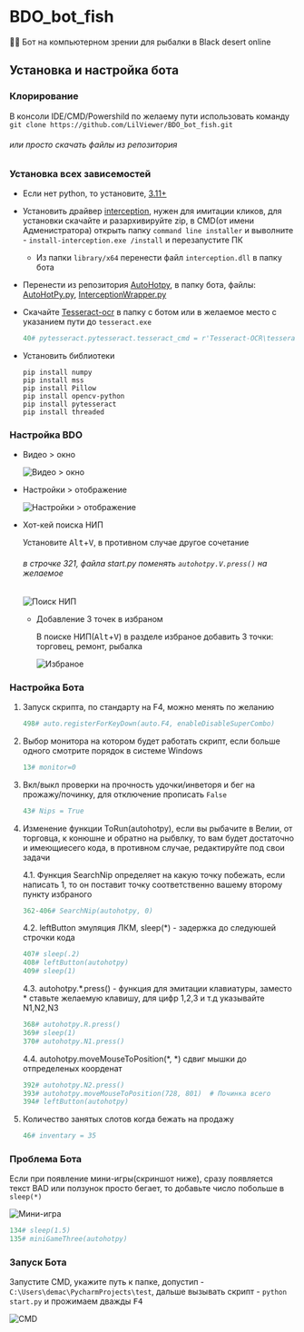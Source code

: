 # BDO_bot_fish
👀🎣 Бот на компьютерном зрении для рыбалки в Black desert online


## Установка и настройка бота


### Клорирование
В консоли IDE/CMD/Powershild по желаему пути использовать команду `git clone https://github.com/LilViewer/BDO_bot_fish.git`
###### или просто скачать файлы из репозитория


### Установка всех зависемостей 

- Если нет python, то установите, [3.11+](https://www.python.org/downloads/)
- Установить драйвер [interception](https://github.com/oblitum/Interception/releases/tag/v1.0.1), нужен для имитации кликов, для установки скачайте и разархивируйте zip, в CMD(от имени Адменистратора) открыть папку `command line installer` и выволните - `install-interception.exe /install` и перезапустите ПК
     - Из папки `library/x64` перенести файл `interception.dll` в папку бота
- Перенести из репозитория [AutoHotpy](https://github.com/dc740/AutoHotPy/tree/master), в папку бота, файлы:
     [AutoHotPy.py](https://github.com/dc740/AutoHotPy/blob/1f751d1aa0c7c264e5b29a9e13a4dea3cab11407/AutoHotPy.py,AutoHotPy.py),
     [InterceptionWrapper.py](https://github.com/dc740/AutoHotPy/blob/1f751d1aa0c7c264e5b29a9e13a4dea3cab11407/InterceptionWrapper.py,InterceptionWrapper.py)

-  Скачайте [Tesseract-ocr](https://digi.bib.uni-mannheim.de/tesseract/tesseract-ocr-w64-setup-5.3.1.20230401.exe) в папку с ботом или в желаемое место с указанием пути до `tesseract.exe`
     ```Python
     40# pytesseract.pytesseract.tesseract_cmd = r'Tesseract-OCR\tesseract.exe'
     ```
- Установить библиотеки
  ```
  pip install numpy
  pip install mss
  pip install Pillow
  pip install opencv-python
  pip install pytesseract
  pip install threaded
  ```

### Настройка BDO

- Видео > окно

  ![Видео > окно](https://sun9-74.userapi.com/impg/RbwTGfEj83-_BlXP0IONiHrKgFji2WTwmADOfA/zhCthiA2GQM.jpg?size=532x295&quality=96&sign=9c9d103e188f332443527dd4c84c1412&type=album, "Видео > окно")

- Настройки > отображение

  ![Настройки > отображение](https://sun9-14.userapi.com/impg/MZfz7Iz2rJg6KB_4q5nQbqtuSAiKSApx_SS1nQ/H9-Yq-ERks4.jpg?size=527x335&quality=96&sign=4bfb89716aa6f7c57085d86a29e5af4f&type=album, " Настройки > отображение")

- Хот-кей поиска НИП

  Установите <kbd>Alt</kbd>+<kbd>V</kbd>, в противном случае другое сочетание
  ###### в строчке 321, файла start.py поменять ```autohotpy.V.press()``` на желаемое

  ![Поиск НИП](https://sun9-69.userapi.com/impg/PS_GB9L2Xbc0Z-9fJqzsM0wgFSKiTRS1kJQFQA/6lnBcbvRBkw.jpg?size=451x232&quality=96&sign=8c6ba67511a692af7c0607e3084a634b&type=album, 'Поиск НИП')

  - Добавление 3 точек в избраном

    В поиске НИП(<kbd>Alt</kbd>+<kbd>V</kbd>) в разделе избраное добавить 3 точки: торговец, ремонт, рыбалка
  
    ![Избраное](https://sun9-79.userapi.com/impg/QY1Eh03pDWibWuuVOjSY2U6H5_vLCfQ--Wll-w/oFILX9-48qA.jpg?size=325x184&quality=96&sign=5a41cc4c1afdb55e09ce5bb5fb6683dd&type=album, 'Избраное')


### Настройка Бота

1. Запуск скрипта, по стандарту на F4, можно менять по желанию
    ```Python
    498# auto.registerForKeyDown(auto.F4, enableDisableSuperCombo)
    ```

2. Выбор монитора на котором будет работать скрипт, если больше одного смотрите порядок в системе Windows
    ```Python
    13# monitor=0
    ```

3. Вкл/выкл проверки на прочность удочки/инветоря и бег на прожажу/починку, для отключение прописать `False`
    ```Python
    43# Nips = True
    ```

4. Изменение функции ToRun(autohotpy), если вы рыбачите в Велии, от торговца, к конюшне и обратно на рыбвлку, то вам будет достаточно и имеющиесего кода, в противном случае, редактируйте под свои задачи



    4.1. Функция SearchNip определяет на какую точку побежать, если написать 1, то он поставит точку соответственно вашему второму пункту избраного
    ```Python
    362-406# SearchNip(autohotpy, 0)
    ```
    
    4.2. leftButton эмуляция ЛКМ, sleep(*) - задержка до следуюшей строчки кода 
    ```Python
    407# sleep(.2)
    408# leftButton(autohotpy)
    409# sleep(1)
    ```

    4.3. autohotpy.*.press() - функция для эмитации клавиатуры, заместо * ставьте желаемую клавишу, для цифр 1,2,3 и т.д указывайте N1,N2,N3
    ```Python
    368# autohotpy.R.press()
    369# sleep(1)
    370# autohotpy.N1.press()
    ```

    4.4. autohotpy.moveMouseToPosition(*, *) сдвиг мышки до отпределеных коорденат
    ```Python
    392# autohotpy.N2.press()
    393# autohotpy.moveMouseToPosition(728, 801)  # Починка всего
    394# leftButton(autohotpy)
    ```
    

5. Количество занятых слотов когда бежать на продажу
   ```Python
   46# inventary = 35
   ```
  
### Проблема Бота

Если при появление мини-игры(скриншот ниже), сразу появляется текст BAD или ползунок просто бегает, то добавьте число побольше в `sleep(*)` 

![Мини-игра](https://sun9-45.userapi.com/impg/Sv3Gqg7KheQRC8EtAh3Tu6mCaf5pt7Ap2BZDKA/Ku5EK5AHMkg.jpg?size=320x76&quality=96&sign=1a1a398fcbc343733dd7a3d1991eaa59&type=album, 'Мини-игра')
  
```Python
134# sleep(1.5)
135# miniGameThree(autohotpy)
```

### Запуск Бота

Запустите CMD, укажите путь к папке, допустип - `C:\Users\demac\PycharmProjects\test`, дальше вызывать скрипт - `python start.py` и прожимаем дважды <kbd>F4</kbd>

![CMD](https://sun9-70.userapi.com/impg/VDbT6jhE-dGTC9T8T-7TEf_HFCe7-8PbAzkYtA/MLhrSKDnYVQ.jpg?size=429x119&quality=96&sign=b21545ab8cf588731e2f7427220f801d&type=album, 'CMD')
